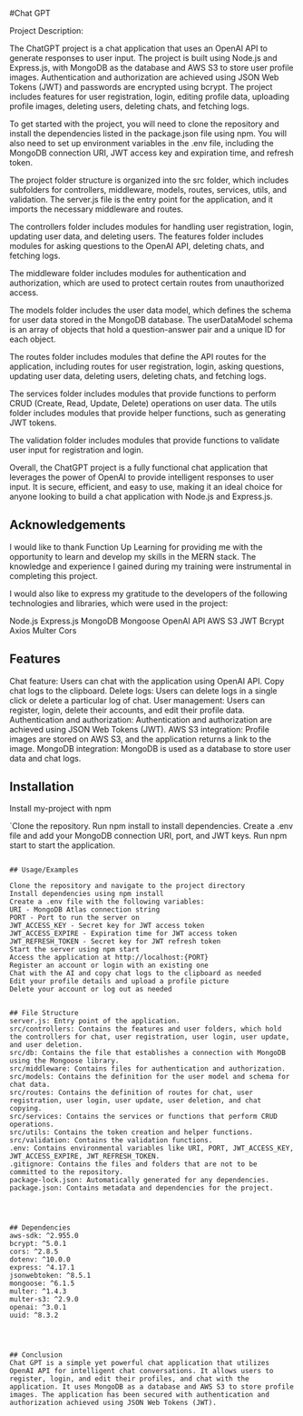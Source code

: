 
#Chat GPT

Project Description:

The ChatGPT project is a chat application that uses an OpenAI API to generate responses to user input. The project is built using Node.js and Express.js, with MongoDB as the database and AWS S3 to store user profile images. Authentication and authorization are achieved using JSON Web Tokens (JWT) and passwords are encrypted using bcrypt. The project includes features for user registration, login, editing profile data, uploading profile images, deleting users, deleting chats, and fetching logs.

To get started with the project, you will need to clone the repository and install the dependencies listed in the package.json file using npm. You will also need to set up environment variables in the .env file, including the MongoDB connection URI, JWT access key and expiration time, and refresh token.

The project folder structure is organized into the src folder, which includes subfolders for controllers, middleware, models, routes, services, utils, and validation. The server.js file is the entry point for the application, and it imports the necessary middleware and routes.

The controllers folder includes modules for handling user registration, login, updating user data, and deleting users. The features folder includes modules for asking questions to the OpenAI API, deleting chats, and fetching logs.

The middleware folder includes modules for authentication and authorization, which are used to protect certain routes from unauthorized access.

The models folder includes the user data model, which defines the schema for user data stored in the MongoDB database. The userDataModel schema is an array of objects that hold a question-answer pair and a unique ID for each object.

The routes folder includes modules that define the API routes for the application, including routes for user registration, login, asking questions, updating user data, deleting users, deleting chats, and fetching logs.

The services folder includes modules that provide functions to perform CRUD (Create, Read, Update, Delete) operations on user data. The utils folder includes modules that provide helper functions, such as generating JWT tokens.

The validation folder includes modules that provide functions to validate user input for registration and login.

Overall, the ChatGPT project is a fully functional chat application that leverages the power of OpenAI to provide intelligent responses to user input. It is secure, efficient, and easy to use, making it an ideal choice for anyone looking to build a chat application with Node.js and Express.js.


## Acknowledgements
 I would like to thank Function Up Learning for providing me with the opportunity to learn and develop my skills in the MERN stack. The knowledge and experience I gained during my training were instrumental in completing this project.

I would also like to express my gratitude to the developers of the following technologies and libraries, which were used in the project:

Node.js
Express.js
MongoDB
Mongoose
OpenAI API
AWS S3
JWT
Bcrypt
Axios
Multer
Cors

## Features
Chat feature: Users can chat with the application using OpenAI API. Copy chat logs to the clipboard.
Delete logs: Users can delete logs in a single click or delete a particular log of chat.
User management: Users can register, login, delete their accounts, and edit their profile data.
Authentication and authorization: Authentication and authorization are achieved using JSON Web Tokens (JWT).
AWS S3 integration: Profile images are stored on AWS S3, and the application returns a link to the image.
MongoDB integration: MongoDB is used as a database to store user data and chat logs.
## Installation

Install my-project with npm

`Clone the repository.
Run npm install to install dependencies.
Create a .env file and add your MongoDB connection URI, port, and JWT keys.
Run npm start to start the application.
```
    
## Usage/Examples

Clone the repository and navigate to the project directory
Install dependencies using npm install
Create a .env file with the following variables:
URI - MongoDB Atlas connection string
PORT - Port to run the server on
JWT_ACCESS_KEY - Secret key for JWT access token
JWT_ACCESS_EXPIRE - Expiration time for JWT access token
JWT_REFRESH_TOKEN - Secret key for JWT refresh token
Start the server using npm start
Access the application at http://localhost:{PORT}
Register an account or login with an existing one
Chat with the AI and copy chat logs to the clipboard as needed
Edit your profile details and upload a profile picture
Delete your account or log out as needed


## File Structure
server.js: Entry point of the application.
src/controllers: Contains the features and user folders, which hold the controllers for chat, user registration, user login, user update, and user deletion.
src/db: Contains the file that establishes a connection with MongoDB using the Mongoose library.
src/middleware: Contains files for authentication and authorization.
src/models: Contains the definition for the user model and schema for chat data.
src/routes: Contains the definition of routes for chat, user registration, user login, user update, user deletion, and chat copying.
src/services: Contains the services or functions that perform CRUD operations.
src/utils: Contains the token creation and helper functions.
src/validation: Contains the validation functions.
.env: Contains environmental variables like URI, PORT, JWT_ACCESS_KEY, JWT_ACCESS_EXPIRE, JWT_REFRESH_TOKEN.
.gitignore: Contains the files and folders that are not to be committed to the repository.
package-lock.json: Automatically generated for any dependencies.
package.json: Contains metadata and dependencies for the project.




## Dependencies
aws-sdk: ^2.955.0
bcrypt: ^5.0.1
cors: ^2.8.5
dotenv: ^10.0.0
express: ^4.17.1
jsonwebtoken: ^8.5.1
mongoose: ^6.1.5
multer: ^1.4.3
multer-s3: ^2.9.0
openai: ^3.0.1
uuid: ^8.3.2




## Conclusion
Chat GPT is a simple yet powerful chat application that utilizes OpenAI API for intelligent chat conversations. It allows users to register, login, and edit their profiles, and chat with the application. It uses MongoDB as a database and AWS S3 to store profile images. The application has been secured with authentication and authorization achieved using JSON Web Tokens (JWT).